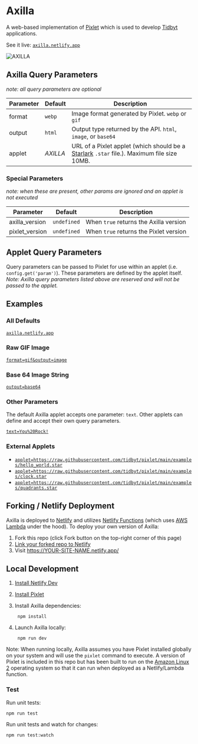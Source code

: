 # Axilla

A web-based implementation of [Pixlet](https://github.com/tidbyt/pixlet) which is used to develop [Tidbyt](https://tidbyt.com/) applications.

See it live: [`axilla.netlify.app`](https://axilla.netlify.app)

![AXILLA](https://axilla.netlify.app/?output=image)

## Axilla Query Parameters

_note: all query parameters are optional_

| Parameter | Default  | Description |
|-----------|----------|-------------|
| format    | `webp`   | Image format generated by Pixlet. `webp` or `gif` |
| output    | `html`   | Output type returned by the API. `html`, `image`, or `base64`|
| applet    | _AXILLA_ | URL of a Pixlet applet (which should be a [Starlark](https://github.com/bazelbuild/starlark) `.star` file.). Maximum file size 10MB. |

### Special Parameters

_note: when these are present, other params are ignored and an applet is not executed_

| Parameter      | Default     | Description |
|----------------|-------------|-------------|
| axilla_version | `undefined` | When `true` returns the Axilla version |
| pixlet_version | `undefined` | When `true` returns the Pixlet version |

## Applet Query Parameters

Query parameters can be passed to Pixlet for use within an applet (i.e. `config.get('param')`). These parameters are defined by the applet itself. _Note: Axilla query parameters listed above are reserved and will not be passed to the applet._

## Examples

### All Defaults

[`axilla.netlify.app`](https://axilla.netlify.app)

### Raw GIF Image

[`format=gif&output=image`](https://axilla.netlify.app/?format=gif&output=image)

### Base 64 Image String

[`output=base64`](https://axilla.netlify.app/?output=base64)

### Other Parameters

The default Axilla applet accepts one parameter: `text`. Other applets can define and accept their own query parameters.

[`text=You%20Rock!`](https://axilla.netlify.app/?text=You%20Rock!)

### External Applets

- [`applet=https://raw.githubusercontent.com/tidbyt/pixlet/main/examples/hello_world.star`](https://axilla.netlify.app/?applet=https://raw.githubusercontent.com/tidbyt/pixlet/main/examples/hello_world.star)
- [`applet=https://raw.githubusercontent.com/tidbyt/pixlet/main/examples/clock.star`](https://axilla.netlify.app/?applet=https://raw.githubusercontent.com/tidbyt/pixlet/main/examples/clock.star)
- [`applet=https://raw.githubusercontent.com/tidbyt/pixlet/main/examples/quadrants.star`](https://axilla.netlify.app/?applet=https://raw.githubusercontent.com/tidbyt/pixlet/main/examples/quadrants.star)

## Forking / Netlify Deployment

Axilla is deployed to [Netlify](https://www.netlify.com) and utilizes [Netlify Functions](https://www.netlify.com/products/functions/) (which uses [AWS Lambda](https://aws.amazon.com/lambda/) under the hood). To deploy your own version of Axilla:

1. Fork this repo (click Fork button on the top-right corner of this page)
2. [Link your forked repo to Netlify](https://www.netlify.com/blog/2016/09/29/a-step-by-step-guide-deploying-on-netlify/)
3. Visit https://YOUR-SITE-NAME.netlify.app/

## Local Development

1. [Install Netlify Dev](https://www.netlify.com/products/dev/)
2. [Install Pixlet](https://github.com/tidbyt/pixlet#getting-started)
3. Install Axilla dependencies:

        npm install

4. Launch Axilla locally:

        npm run dev

Note: When running locally, Axilla assumes you have Pixlet installed globally on your system and will use the `pixlet` command to execute. A version of Pixlet is included in this repo but has been built to run on the [Amazon Linux 2](https://aws.amazon.com/amazon-linux-2/) operating system so that it can run when deployed as a Netlify/Lambda function.

### Test

Run unit tests:

    npm run test

Run unit tests and watch for changes:

    npm run test:watch

